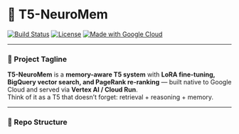 
# 🧠 T5-NeuroMem

[![Build Status](https://img.shields.io/badge/build-passing-brightgreen.svg)](https://github.com/Aaxhirrr/t5-neuromem/actions)
[![License](https://img.shields.io/badge/license-MIT-blue.svg)](LICENSE)
[![Made with Google Cloud](https://img.shields.io/badge/Made%20with-Google%20Cloud-4285F4?logo=googlecloud&logoColor=white)](https://cloud.google.com/)

---

### 🚀 Project Tagline  
**T5-NeuroMem** is a **memory-aware T5 system** with **LoRA fine-tuning, BigQuery vector search, and PageRank re-ranking** — built native to Google Cloud and served via **Vertex AI / Cloud Run**.  
Think of it as a T5 that doesn’t forget: retrieval + reasoning + memory.

---

### 📂 Repo Structure
